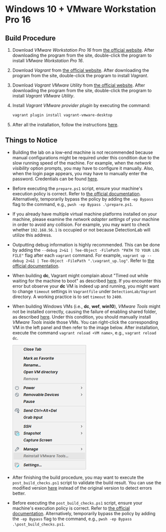 # Windows 10 + VMware Workstation Pro 16

## Build Procedure

1. Download *VMware Workstation Pro 16* from [the official website](https://www.vmware.com/products/workstation-pro/workstation-pro-evaluation.html). After downloading the program from the site, double-click the program to install *VMware Workstation Pro 16*.

2. Download *Vagrant* from [the official website](https://www.vagrantup.com/downloads). After downloading the program from the site, double-click the program to install *Vagrant*.

3. Download *Vagrant VMware Utility* from [the official website](https://www.vagrantup.com/vmware/downloads). After downloading the program from the site, double-click the program to install *Vagrant VMware Utility*.

4. Install *Vagrant VMware provider plugin* by executing the command:

   ```powershell
   vagrant plugin install vagrant-vmware-desktop
   ```

5. After all the installation, follow the instructions [here](https://www.detectionlab.network/deployment/windowsvm/#instructions).

## Things to Notice

- Building the lab on a low-end machine is not recommended because manual configurations might be required under this condition due to the slow running speed of the machine. For example, when the *network visibility* option prompts, you may have to configure it manually. Also, when the login page appears, you may have to manually enter the password. Credentials can be found [here](https://www.detectionlab.network/introduction/infoandcreds/).

- Before executing the `prepare.ps1` script, ensure your machine's execution policy is correct. Refer to [the official documentation](https://docs.microsoft.com/en-us/powershell/module/microsoft.powershell.core/about/about_execution_policies?preserve-view=true&view=powershell-7.2&viewFallbackFrom=powershell-7.1). Alternatively, temporarily bypass the policy by adding the `-ep Bypass` flag to the command, e.g., `pwsh -ep Bypass .\prepare.ps1`.

- If you already have multiple virtual machine platforms installed on your machine, please examine the *network adapter settings* of your machine in order to avoid any collision. For example, you may want to check whether `192.168.56.1` is occupied or not because DetectionLab will utilize this address.

- Outputting debug information is highly recommended. This can be done by adding the `--debug 2>&1 | Tee-Object -FilePath "PATH TO YOUR LOG FILE"` flag after each `vagrant` command. For example, `vagrant up --debug 2>&1 | Tee-Object -FilePath ".\vagrant_up.log"`. Refer to [the official documentation](https://www.vagrantup.com/docs/other/debugging).

- When building **dc**, Vagrant might complain about "Timed out while waiting for the machine to boot" as described [here](https://github.com/clong/DetectionLab/issues/827). If you encounter this error but observe your **dc** VM is indeed up and running, you might want to change `timeout` settings in `Vagrantfile` under `DetectionLab/Vagrant` directory. A working practice is to set `timeout` to `2400`.

- When building Windows VMs (i.e., **dc**, **wef**, **win10**), *VMware Tools* might not be installed correctly, causing the failure of enabling shared folder, as described [here](https://github.com/clong/DetectionLab/issues/720). Under this condition, you should manually install *VMware Tools* inside those VMs. You can right-click the corresponding VM in the left panel and then refer to the image below. After installation, execute the command `vagrant reload <VM name>`, e.g., `vagrant reload dc`.

  ![Install VMware Tools](./img/DetectionLab/install_vmtool.png)

- After finishing the build procedure, you may want to execute the `post_build_checks.ps1` script to validate the build result. You can use the modified version [here](./misc/post_build_checks.ps1) instead of the original version to detect errors better.

- Before executing the `post_build_checks.ps1` script, ensure your machine's execution policy is correct. Refer to [the official documentation](https://docs.microsoft.com/en-us/powershell/module/microsoft.powershell.core/about/about_execution_policies?preserve-view=true&view=powershell-7.2&viewFallbackFrom=powershell-7.1). Alternatively, temporarily bypass the policy by adding the `-ep Bypass` flag to the command, e.g., `pwsh -ep Bypass .\post_build_checks.ps1`.
